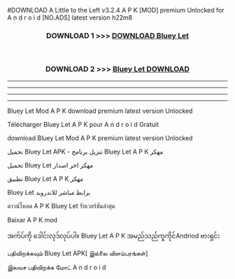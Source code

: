 #DOWNLOAD A Little to the Left v3.2.4 A P K [MOD] premium Unlocked for A n d r o i d [NO.ADS] latest version h22m8 



<div align="center">

<h3>DOWNLOAD 1 >>> <a href="https://getmod1.web.app/?judule=Btd Battles">DOWNLOAD Bluey Let </a></h3><br>

<h3>DOWNLOAD 2 >>> <a href="https://getmod1.web.app/?judule=Btd Battles">Bluey Let  DOWNLOAD </a></h3>

</div>


----------------------------------------------------------

----------------------------------------------------------

----------------------------------------------------------

----------------------------------------------------------


Bluey Let  Mod A P K download premium latest version Unlocked

Télécharger Bluey Let  A P K pour A n d r o i d Gratuit

download Bluey Let  Mod A P K premium latest version Unlocked

تحميل Bluey Let  APK - تنزيل برنامج Bluey Let  A P K مهكر

تحميل Bluey Let  مهكر اخر اصدار

تطبيق Bluey Let  A P K مهكر

Bluey Let  برابط مباشر للاندرويد

ดาวน์โหลด A P K Bluey Let  รับเวอร์ชันล่าสุด

Baixar A P K mod

အက်ပ်ကို ဒေါင်းလုဒ်လုပ်ပါ။ Bluey Let  A P K အမည်သည်ကူကိုင်Andriod ဗားရှင်း

பதிவிறக்கவும் Bluey Let  APK[ இல்லை விளம்பரங்கள்] 
 
இலவச பதிவிறக்க மோட் A n d r o i d



